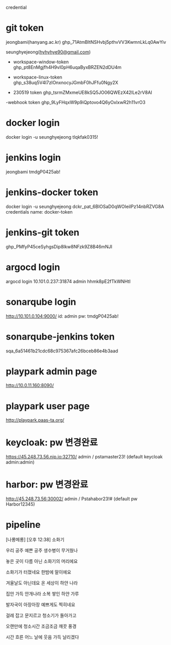 credential


# git token
jeongbami(hanyang.ac.kr)
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

seunghyejeong(hyhyhye90@gmail.com)
- workspace-window-token
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

- workspace-linux-token
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

- 230519 token
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


-webhook token
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

# docker login
docker login -u seunghyejeong
tlqkfak0315!

# jenkins login
jeongbami tmdgP0425ab!

# jenkins-docker token
docker login -u seunghyejeong
dckr_pat_6BIOSaD0qWOIeiIPz14nbRZVG8A
credentials name: docker-token

# jenkins-git token
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

# argocd login
argocd login 10.101.0.237:31874 
admin
hhmk8pE2fTkWNHtI

# sonarqube login
http://10.101.0.104:9000/
id: admin
pw: tmdgP0425ab!

# sonarqube-jenkins token
sqa_6a51461b21cdc68c975367afc26bceb86e4b3aad


# playpark admin page
http://10.0.11.160:8090/ 


# playpark user page 
http://playpark.paas-ta.org/


# keycloak: pw 변경완료
https://45.248.73.56.nip.io:32710/
admin / pstamaster23!
(default keycloak admin:admin)

# harbor: pw 변경완료
http://45.248.73.56:30002/
admin / Pstahabor23!# 
(default pw Harbor12345)

# pipeline


[나롱메롱] [오후 12:38] 소화기

우리 공주 예쁜 공주
생수병이 무거웠나

놓은 곳이 다름 아닌
소화기의 머리에요

소화기가 터졌네요
한밤에 말이에요

겨울날도 아닌데요
온 세상이 하얀 나라

집안 가득 안개나라
소복 쌓인 하얀 가루

발자국이 아장아장
예쁘게도 찍히네요

걸레 잡고 문지르고
청소기가 돌아가고

오랜만에 청소시간
조금조금 깨끗 풍경

시간 흐른 어느 날에
웃음 가득 날리겠다